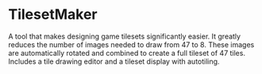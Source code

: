 # TilesetMaker
A tool that makes designing game tilesets significantly easier. 
It greatly reduces the number of images needed to draw from 47 to 8. These images are automatically rotated and combined to create a full tileset of 47 tiles.
Includes a tile drawing editor and a tileset display with autotiling.
